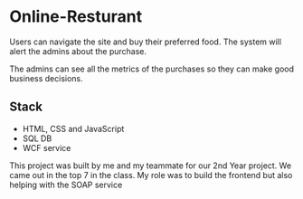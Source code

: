 # Online-Resturant
Users can navigate the site and buy their preferred food. The system will alert the admins about the purchase.

The admins can see all the metrics of the purchases so they can make good business decisions.

## Stack
* HTML, CSS and JavaScript
* SQL DB
* WCF service

This project was built by me and my teammate for our 2nd Year project. We came out in the top 7 in the class.
My role was to build the frontend but also helping with the SOAP service
